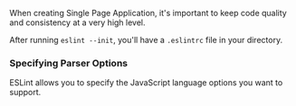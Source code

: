 When creating Single Page Application, it's important to keep code quality and consistency at a very high level.

After running `eslint --init`, you'll have a `.eslintrc` file in your directory.

### Specifying Parser Options

ESLint allows you to specify the JavaScript language options you want to support.